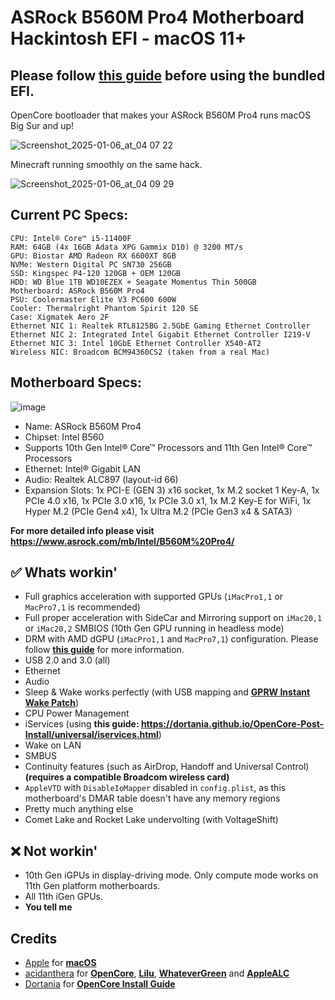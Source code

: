 # ASRock B560M Pro4 Motherboard Hackintosh EFI - macOS 11+
## Please follow [this guide](/Pre-install.md) before using the bundled EFI.
OpenCore bootloader that makes your ASRock B560M Pro4 runs macOS Big Sur and up!

![Screenshot_2025-01-06_at_04 07 22](https://github.com/user-attachments/assets/5ed99f05-e9d7-473d-9892-071ee87701d2)

Minecraft running smoothly on the same hack.

![Screenshot_2025-01-06_at_04 09 29](https://github.com/user-attachments/assets/645852c1-974a-401a-82b5-8e05b1d9882c)

## Current PC Specs:
```
CPU: Intel® Core™ i5-11400F
RAM: 64GB (4x 16GB Adata XPG Gammix D10) @ 3200 MT/s
GPU: Biostar AMD Radeon RX 6600XT 8GB
NVMe: Western Digital PC SN730 256GB
SSD: Kingspec P4-120 120GB + OEM 120GB
HDD: WD Blue 1TB WD10EZEX + Seagate Momentus Thin 500GB
Motherboard: ASRock B560M Pro4
PSU: Coolermaster Elite V3 PC600 600W
Cooler: Thermalright Phantom Spirit 120 SE
Case: Xigmatek Aero 2F
Ethernet NIC 1: Realtek RTL8125BG 2.5GbE Gaming Ethernet Controller
Ethernet NIC 2: Integrated Intel Gigabit Ethernet Controller I219-V
Ethernet NIC 3: Intel 10GbE Ethernet Controller X540-AT2
Wireless NIC: Broadcom BCM94360CS2 (taken from a real Mac)
```

## Motherboard Specs:
![image](https://user-images.githubusercontent.com/73286927/161385543-b69f7e3a-aea9-41d3-92e3-2e5b2392a48e.png)
* Name: ASRock B560M Pro4
* Chipset: Intel B560
* Supports 10th Gen Intel® Core™ Processors and 11th Gen Intel® Core™ Processors
* Ethernet: Intel® Gigabit LAN
* Audio: Realtek ALC897 (layout-id 66)
* Expansion Slots: 1x PCI-E (GEN 3) x16 socket, 1x M.2 socket 1 Key-A, 1x PCIe 4.0 x16, 1x PCIe 3.0 x16, 1x PCIe 3.0 x1, 1x M.2 Key-E for WiFi, 1x Hyper M.2 (PCIe Gen4 x4), 1x Ultra M.2 (PCIe Gen3 x4 & SATA3)

**For more detailed info please visit https://www.asrock.com/mb/Intel/B560M%20Pro4/**

## ✅ Whats workin'
* Full graphics acceleration with supported GPUs (`iMacPro1,1` or `MacPro7,1` is recommended)
* Full proper acceleration with SideCar and Mirroring support on `iMac20,1` or `iMac20,2` SMBIOS (10th Gen GPU running in headless mode)
* DRM with AMD dGPU (`iMacPro1,1` and `MacPro7,1`) configuration. Please follow [**this guide**](https://dortania.github.io/OpenCore-Post-Install/universal/drm.html) for more information.
* USB 2.0 and 3.0 (all)
* Ethernet
* Audio
* Sleep & Wake works perfectly (with USB mapping and [**GPRW Instant Wake Patch**](https://dortania.github.io/OpenCore-Post-Install/usb/misc/instant-wake.html))
* CPU Power Management
* iServices (using **this guide: https://dortania.github.io/OpenCore-Post-Install/universal/iservices.html**)
* Wake on LAN
* SMBUS
* Continuity features (such as AirDrop, Handoff and Universal Control) **(requires a compatible Broadcom wireless card)**
* `AppleVTD` with `DisableIoMapper` disabled in `config.plist`, as this motherboard's DMAR table doesn't have any memory regions
* Pretty much anything else
* Comet Lake and Rocket Lake undervolting (with VoltageShift)
## ❌ Not workin'
* 10th Gen iGPUs in display-driving mode. Only compute mode works on 11th Gen platform motherboards.
* All 11th iGen GPUs.
* **You tell me**

## Credits
* [Apple](https://apple.com) for [**macOS**](https://apple.com/macos)
* [acidanthera](https://github.com/acidanthera) for [**OpenCore**](https://github.com/acidanthera/OpenCorePkg), [**Lilu**](https://github.com/acidanthera/Lilu), [**WhateverGreen**](https://github.com/acidanthera/WhateverGreen) and [**AppleALC**](https://github.com/acidanthera/AppleALC)
* [Dortania](https://dortania.github.io) for [**OpenCore Install Guide**](https://dortania.github.io/OpenCore-Install-Guide)
